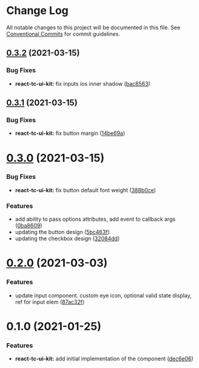 # Change Log

All notable changes to this project will be documented in this file.
See [Conventional Commits](https://conventionalcommits.org) for commit guidelines.

## [0.3.2](https://github.com/TourmalineCore/React-Packages/compare/@tourmalinecore/react-tc-ui-kit@0.3.1...@tourmalinecore/react-tc-ui-kit@0.3.2) (2021-03-15)


### Bug Fixes

* **react-tc-ui-kit:** fix inputs ios inner shadow ([bac8563](https://github.com/TourmalineCore/React-Packages/commit/bac8563abd8eb628135ed7543bc68bd3d8f2c7e5))





## [0.3.1](https://github.com/TourmalineCore/React-Packages/compare/@tourmalinecore/react-tc-ui-kit@0.3.0...@tourmalinecore/react-tc-ui-kit@0.3.1) (2021-03-15)


### Bug Fixes

* **react-tc-ui-kit:** fix button margin ([14be69a](https://github.com/TourmalineCore/React-Packages/commit/14be69a9728adc4659a9690687dcd69ad9c3e930))





# [0.3.0](https://github.com/TourmalineCore/React-Packages/compare/@tourmalinecore/react-tc-ui-kit@0.2.0...@tourmalinecore/react-tc-ui-kit@0.3.0) (2021-03-15)


### Bug Fixes

* **react-tc-ui-kit:** fix button default font weight ([388b0ce](https://github.com/TourmalineCore/React-Packages/commit/388b0ce36311ad521d89b0cc9869edc43531c738))


### Features

* add ability to pass options attributes, add event to callback args ([0ba8609](https://github.com/TourmalineCore/React-Packages/commit/0ba8609811b3afda476f9fea66c280990cd5daa9))
* updating the button design ([5bc463f](https://github.com/TourmalineCore/React-Packages/commit/5bc463f0769629794c85af8f21fda4aa03a51303))
* updating the checkbox design ([32084dd](https://github.com/TourmalineCore/React-Packages/commit/32084dd5775ac16b90809fdd02f6a2bbbbff9d6e))





# [0.2.0](https://github.com/TourmalineCore/React-Packages/compare/@tourmalinecore/react-tc-ui-kit@0.1.0...@tourmalinecore/react-tc-ui-kit@0.2.0) (2021-03-03)


### Features

* update input component. custom eye icon, optional valid state display, ref for input elem ([87ac32f](https://github.com/TourmalineCore/React-Packages/commit/87ac32faff0b49bd38f0025d02d7d6bc5f3bf2b6))





# 0.1.0 (2021-01-25)


### Features

* **react-tc-ui-kit:** add initial implementation of the component ([dec6e06](https://github.com/TourmalineCore/React-Packages/commit/dec6e0630e088749761d65dfa603da0cac1169ed))
